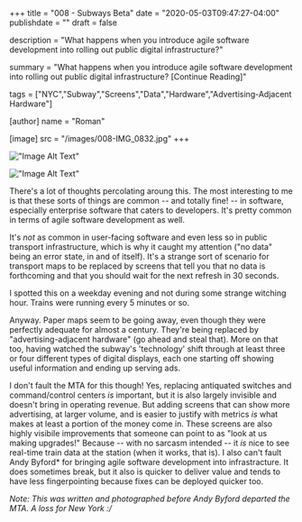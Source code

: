 +++
title = "008 - Subways Beta"
date = "2020-05-03T09:47:27-04:00"
publishdate = ""
draft = false

description = "What happens when you introduce agile software development into rolling out public digital infrastructure?"

summary = "What happens when you introduce agile software development into rolling out public digital infrastructure? [Continue Reading]"

tags = ["NYC","Subway","Screens","Data","Hardware","Advertising-Adjacent Hardware"]

[author]
    name = "Roman"

[image]
    src = "/images/008-IMG_0832.jpg"
+++

!["Image Alt Text"](/images/008-IMG_0854.jpg)

!["Image Alt Text"](/images/008-IMG_0854-detail.jpg)

There's a lot of thoughts percolating aroung this. The most interesting to me is that these sorts of things are common -- and totally fine! -- in software, especially enterprise software that caters to developers. It's pretty common in terms of agile software development as well. 

It's _not_ as common in user-facing software and even less so in public transport infrastructure, which is why it caught my attention ("no data" being an error state, in and of itself). It's a strange sort of scenario for transport maps to be replaced by screens that tell you that no data is forthcoming and that you should wait for the next refresh in 30 seconds. 

I spotted this on a weekday evening and not during some strange witching hour. Trains were running every 5 minutes or so. 

Anyway. Paper maps seem to be going away, even though they were perfectly adequate for almost a century. They're being replaced by "advertising-adjacent hardware" (go ahead and steal that). More on that too, having watched the subway's 'technology' shift through at least three or four different types of digital displays, each one starting off showing useful information and ending up serving ads. 

I don't fault the MTA for this though! Yes, replacing antiquated switches and command/control centers _is_ important, but it is also largely invisible and doesn't bring in operating revenue. But adding screens that can show more advertising, at larger volume, and is easier to justify with metrics _is_ what makes at least a portion of the money come in. These screens are also highly visibile improvements that someone can point to as "look at us making upgrades!" Because -- with no sarcasm intended -- it _is_ nice to see real-time train data at the station (when it works, that is). I also can't fault Andy Byford* for bringing agile software development into infrastracture. It does sometimes break, but it also is quicker to deliver value and tends to have less fingerpointing because fixes can be deployed quicker too.

_Note: This was written and photographed before Andy Byford departed the MTA. A loss for New York :/_




